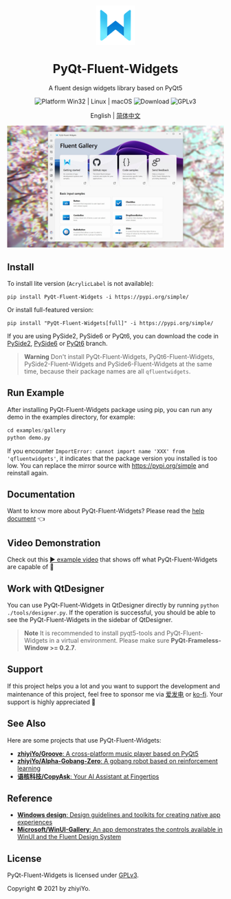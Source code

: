 <p align="center">
  <img width="18%" align="center" src="https://raw.githubusercontent.com/zhiyiYo/PyQt-Fluent-Widgets/master/docs/source/_static/logo.png" alt="logo">
</p>
  <h1 align="center">
  PyQt-Fluent-Widgets
</h1>
<p align="center">
  A fluent design widgets library based on PyQt5
</p>

<p align="center">
  <a style="text-decoration:none">
    <img src="https://img.shields.io/badge/Platform-Win32%20|%20Linux%20|%20macOS-blue?color=#4ec820" alt="Platform Win32 | Linux | macOS"/>
  </a>

  <a style="text-decoration:none">
    <img src="https://static.pepy.tech/personalized-badge/pyqt-fluent-widgets?period=total&units=international_system&left_color=grey&right_color=brightgreen&left_text=Downloads" alt="Download"/>
  </a>

  <a style="text-decoration:none">
    <img src="https://img.shields.io/badge/License-GPLv3-blue?color=#4ec820" alt="GPLv3"/>
  </a>
</p>

<p align="center">
English | <a href="docs/README_zh.md">简体中文</a>
</p>

![Interface](https://raw.githubusercontent.com/zhiyiYo/PyQt-Fluent-Widgets/master/docs/source/_static/Interface.jpg)


## Install
To install lite version (`AcrylicLabel` is not available):
```shell
pip install PyQt-Fluent-Widgets -i https://pypi.org/simple/
```
Or install full-featured version:
```shell
pip install "PyQt-Fluent-Widgets[full]" -i https://pypi.org/simple/
```

If you are using PySide2, PySide6 or PyQt6, you can download the code in [PySide2](https://github.com/zhiyiYo/PyQt-Fluent-Widgets/tree/PySide2), [PySide6](https://github.com/zhiyiYo/PyQt-Fluent-Widgets/tree/PySide6) or [PyQt6](https://github.com/zhiyiYo/PyQt-Fluent-Widgets/tree/PyQt6) branch.

> **Warning**
> Don't install PyQt-Fluent-Widgets, PyQt6-Fluent-Widgets, PySide2-Fluent-Widgets and PySide6-Fluent-Widgets at the same time, because their package names are all `qfluentwidgets`.


## Run Example
After installing PyQt-Fluent-Widgets package using pip, you can run any demo in the examples directory, for example:
```python
cd examples/gallery
python demo.py
```

If you encounter `ImportError: cannot import name 'XXX' from 'qfluentwidgets'`, it indicates that the package version you installed is too low. You can replace the mirror source with https://pypi.org/simple and reinstall again.

## Documentation
Want to know more about PyQt-Fluent-Widgets? Please read the [help document](https://pyqt-fluent-widgets.readthedocs.io/) 👈

## Video Demonstration
Check out this [▶ example video](https://www.bilibili.com/video/BV12c411L73q) that shows off what PyQt-Fluent-Widgets are capable of 🎉

## Work with QtDesigner
You can use PyQt-Fluent-Widgets in QtDesigner directly by running `python ./tools/designer.py`. If the operation is successful, you should be able to see the PyQt-Fluent-Widgets in the sidebar of QtDesigner.
> **Note**
> It is recommended to install pyqt5-tools and PyQt-Fluent-Widgets in a virtual environment. Please make sure **PyQt-Frameless-Window >= 0.2.7**.

## Support
If this project helps you a lot and you want to support the development and maintenance of this project, feel free to sponsor me via [爱发电](https://afdian.net/a/zhiyiYo) or [ko-fi](https://ko-fi.com/zhiyiYo). Your support is highly appreciated 🥰

## See Also
Here are some projects that use PyQt-Fluent-Widgets:
* [**zhiyiYo/Groove**: A cross-platform music player based on PyQt5](https://github.com/zhiyiYo/Groove)
* [**zhiyiYo/Alpha-Gobang-Zero**: A gobang robot based on reinforcement learning](https://github.com/zhiyiYo/Alpha-Gobang-Zero)
* [**语核科技/CopyAsk**: Your AI Assistant at Fingertips](https://copyask.com/)

## Reference
* [**Windows design**: Design guidelines and toolkits for creating native app experiences](https://learn.microsoft.com/zh-cn/windows/apps/design/)
* [**Microsoft/WinUI-Gallery**: An app demonstrates the controls available in WinUI and the Fluent Design System](https://github.com/microsoft/WinUI-Gallery)

## License
PyQt-Fluent-Widgets is licensed under [GPLv3](./LICENSE).

Copyright © 2021 by zhiyiYo.
